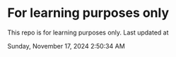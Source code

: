# For learning purposes only
This repo is for learning purposes only.
Last updated at

Sunday, November 17, 2024 2:50:34 AM

